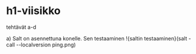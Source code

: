 # h1-viisikko
tehtävät a-d 

a) Salt on asennettuna konelle. Sen testaaminen 
!{saltin testaaminen}(salt -call --localversion ping.png)
